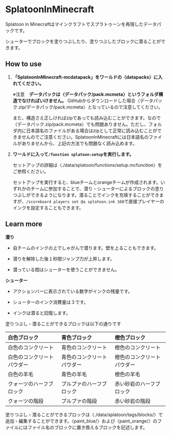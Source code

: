 # SplatoonInMinecraft
Splatoon in Minecraftはマインクラフトでスプラトゥーンを再現したデータパックです。

シューターでブロックを塗りつぶしたり、塗りつぶしたブロックに潜ることができます。

## How to use
1. **「SplatoonInMinecraft-mcdatapack」をワールドの〈datapacks〉に入れてください。**

   ※注意　**データパックは〈データパック/pack.mcmeta〉というフォルダ構造でなければいけません。** GitHubからダウンロードした場合〈データパック.zip/データパック/pack.mcmeta〉となっているので注意してください。

   また、構造さえ正しければzipであっても読み込むことができます。なので〈データパック.zip/pack.mcmeta〉でも問題ありません。ただし、フォルダ内に日本語名のファイルがある場合はzipとして正常に読み込むことができませんのでご注意ください。SplatoonInMinecraftには日本語名のファイルがありませんから、上記の方法でも問題なく読み込めます。

2. **ワールドに入って`/function splatoon:setup`を実行します。**

   セットアップの詳細は〈./data/splatoon/functions/setup.mcfunction〉をご参照ください。

   セットアップを実行すると、blueチームとorangeチームが作成されます。いずれかのチームに参加することで、潜り・シューターによるブロックの塗りつぶしができるようになります。潜ることでインクを充填することができますが、`/scoreboard players set @a splatoon.ink 160`で直接プレイヤーのインクを設定することもできます。

## Learn more
**潜り**

* 自チームのインクの上でしゃがんで潜ります。壁を上ることもできます。

* 潜りを解除した後１秒間ジャンプ力が上昇します。

* 潜っている間はシューターを使うことができません。

**シューター**

* アクションバーに表示されている数字がインクの残量です。

* シューターのインク消費量は３です。

* インクは潜ると回復します。


塗りつぶし・潜ることができるブロックは以下の通りです

| 白色ブロック               | 青色ブロック               | 橙色ブロック               |
| :------------------------- | :------------------------- | :------------------------- |
| 白色のコンクリート         | 青色のコンクリート         | 橙色のコンクリート         |
| 白色のコンクリートパウダー | 青色のコンクリートパウダー | 橙色のコンクリートパウダー |
| 白色の羊毛                 | 青色の羊毛                 | 橙色の羊毛                 |
| クォーツのハーフブロック   | プルプァのハーフブロック   | 赤い砂岩のハーフブロック   |
| クォーツの階段             | プルプァの階段             | 赤い砂岩の階段             |

塗りつぶし・潜ることができるブロックは〈./data/splatoon/tags/blocks/〉で追加・編集することができます。〈paint_blue/〉および〈paint_orange/〉のファイルにはファイル名のブロックに置き換えるブロックを記述します。
